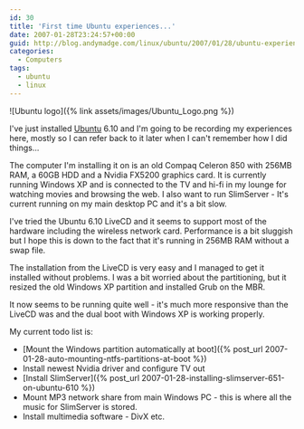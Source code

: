 ```yaml
---
id: 30
title: 'First time Ubuntu experiences...'
date: 2007-01-28T23:24:57+00:00
guid: http://blog.andymadge.com/linux/ubuntu/2007/01/28/ubuntu-experiences/
categories:
  - Computers
tags:
  - ubuntu
  - linux
---
```

![Ubuntu logo]({% link assets/images/Ubuntu_Logo.png %})

I've just installed [Ubuntu](http://www.ubuntu.com/) 6.10 and I'm going to be recording my experiences here, mostly so I can refer back to it later when I can't remember how I did things...  
<!--more-->

  
The computer I'm installing it on is an old Compaq Celeron 850 with 256MB RAM, a 60GB HDD and a Nvidia FX5200 graphics card. It is currently running Windows XP and is connected to the TV and hi-fi in my lounge for watching movies and browsing the web. I also want to run SlimServer - It's current running on my main desktop PC and it's a bit slow.

I've tried the Ubuntu 6.10 LiveCD and it seems to support most of the hardware including the wireless network card. Performance is a bit sluggish but I hope this is down to the fact that it's running in 256MB RAM without a swap file.

The installation from the LiveCD is very easy and I managed to get it installed without problems. I was a bit worried about the partitioning, but it resized the old Windows XP partition and installed Grub on the MBR.

It now seems to be running quite well - it's much more responsive than the LiveCD was and the dual boot with Windows XP is working properly.

My current todo list is:

  * [Mount the Windows partition automatically at boot]({% post_url 2007-01-28-auto-mounting-ntfs-partitions-at-boot %})
  * Install newest Nvidia driver and configure TV out
  * [Install SlimServer]({% post_url 2007-01-28-installing-slimserver-651-on-ubuntu-610 %})
  * Mount MP3 network share from main Windows PC - this is where all the music for SlimServer is stored.
  * Install multimedia software - DivX etc.